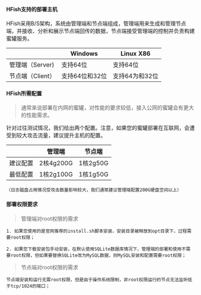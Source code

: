 #### HFish支持的部署主机

HFish采用B/S架构，系统由管理端和节点端组成，管理端用来生成和管理节点端，并接收、分析和展示节点端回传的数据，节点端接受管理端的控制并负责构建蜜罐服务。

|                  | Windows        | Linux X86      |
| ---------------- | -------------- | -------------- |
| 管理端（Server)  | 支持64位       | 支持64位       |
| 节点端（Client） | 支持64位和32位 | 支持64为和32位 |



#### HFish所需配置

> 通常来说部署在内网的蜜罐，对性能的要求较低，接入公网的蜜罐会有更大的性能需求。

针对过往测试情况，我们给出两个配置。注意，如果您的蜜罐部署在互联网，会遭受到较大攻击流量，建议提升主机的配置。

|          | 管理端    | 节点端   |
| -------- | --------- | -------- |
| 建议配置 | 2核4g200G | 1核2g50G |
| 最低配置 | 1核2g100G | 1核1g50G |

`（日志磁盘占用情况受攻击数量影响较大，我们通常建议管理端配置200G硬盘空间以上）`



#### 部署权限要求

> 管理端对root权限的需求

```
1. 如果您使用的是官网推荐的install.sh脚本安装，安装目录被释放到opt目录下，过程需要root权限；

2. 如果您下载安装包手动安装，在默认使用SQLite数据库情况下，管理端的部署和使用不需要root权限，但如果要替换SQLite改为MySQL数据，则MySQL安装和配置需要root权限；
```

> 节点端对root权限的需求

```
节点端安装和运行无需root权限，但是由于操作系统限制，非root权限运行的节点无法监听低于tcp/1024的端口；
```




